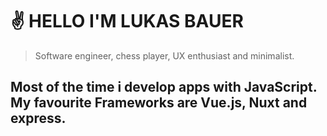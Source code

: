 # ✌️ HELLO I'M LUKAS BAUER

> Software engineer, chess player, UX enthusiast and minimalist. 

## Most of the time i develop apps with JavaScript. My favourite Frameworks are Vue.js, Nuxt and express.
